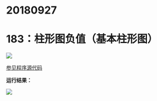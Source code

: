# 20180927

# 183：柱形图负值（基本柱形图）

<img src="http://image.renkaigis.com/keepcoding/2018092701.png">

<a href="https://github.com/renkaigis/KeepCoding/tree/master/2018/09/27" target="_blank">参见程序源代码</a>

**运行结果：**

<img src="http://image.renkaigis.com/keepcoding/2018092702.png">